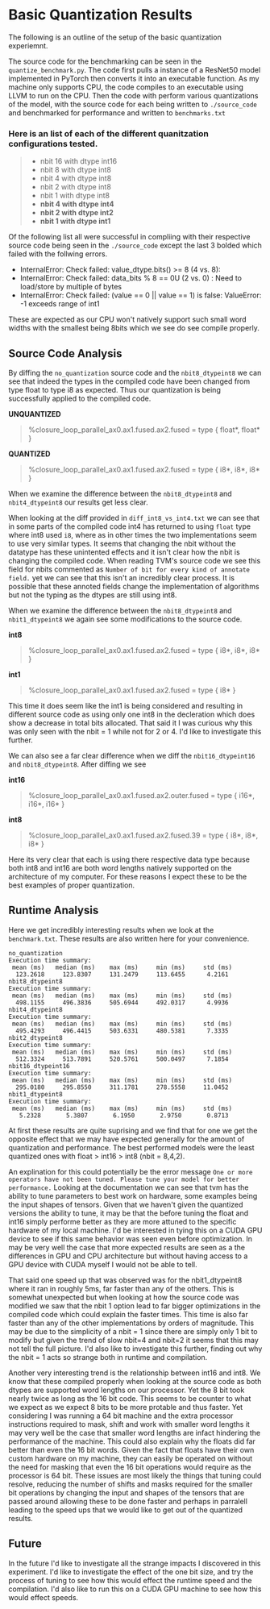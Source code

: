 # Basic Quantization Results
The following is an outline of the setup of the basic quantization experiemnt.

The source code for the benchmarking can be seen in the `quantize_benchmark.py`. The code first pulls a instance of a ResNet50 model implemented in PyTorch then converts it into an executable function. As my machine only supports CPU, the code compiles to an executable using LLVM to run on the CPU. Then the code with perform various quantizations of the model, with the source code for each being written to `./source_code` and benchmarked for performance and written to `benchmarks.txt`

### Here is an list of each of the different quanitzation configurations tested.

>
> - nbit 16 with dtype int16
> - nbit 8 with dtype int8
> - nbit 4 with dtype int8
> - nbit 2 with dtype int8
> - nbit 1 with dtype int8
> - **nbit 4 with dtype int4**
> - **nbit 2 with dtype int2**
> - **nbit 1 with dtype int1**


Of the following list all were successful in compliing with their respective source code being seen in the `./source_code` except the last 3 bolded which failed with the follwing errors.

- InternalError: Check failed: value_dtype.bits() >= 8 (4 vs. 8): 
- InternalError: Check failed: data_bits % 8 == 0U (2 vs. 0) : Need to load/store by multiple of bytes
- InternalError: Check failed: (value == 0 || value == 1) is false: ValueError: -1 exceeds range of int1

These are expected as our CPU won't natively support such small word widths with the smallest being 8bits which we see do see compile properly. 

## Source Code Analysis

By diffing the `no_quantization` source code and the `nbit8_dtypeint8` we can see that indeed the types in the compiled code have been changed from type float to type i8 as expected. Thus our quantization is being successfully applied to the compiled code.

**UNQUANTIZED**
> %closure_loop_parallel_ax0.ax1.fused.ax2.fused = type { float*, float* } 

**QUANTIZED**
> %closure_loop_parallel_ax0.ax1.fused.ax2.fused = type { i8*, i8*, i8* }

When we examine the difference between the `nbit8_dtypeint8` and `nbit4_dtypeint8` our results get less clear.

When looking at the diff provided in `diff_int8_vs_int4.txt` we can see that in some parts of the compiled code int4 has returned to using `float` type where int8 used `i8`, where as in other times the two implementations seem to use very similar types. It seems that changing the nbit without the datatype has these unintented effects and it isn't clear how the nbit is changing the compiled code. When reading TVM's source code we see this field for nbits commented as `Number of bit for every kind of annotate field.` yet we can see that this isn't an incredibly clear process. It is possible that these annoted fields change the implementation of algorithms but not the typing as the dtypes are still using int8.

When we examine the difference between the `nbit8_dtypeint8` and `nbit1_dtypeint8` we again see some modifications to the source code.

**int8**
> %closure_loop_parallel_ax0.ax1.fused.ax2.fused = type { i8*, i8*, i8* }

**int1**
> %closure_loop_parallel_ax0.ax1.fused.ax2.fused = type { i8* }

This time it does seem like the int1 is being considered and resulting in different source code as using only one int8 in the decleration which does show a decrease in total bits allocated. That said it I was curious why this was only seen with the nbit = 1 while not for 2 or 4. I'd like to investigate this further.

We can also see a far clear difference when we diff the `nbit16_dtypeint16` and `nbit8_dtypeint8`. After diffing we see

**int16**
> %closure_loop_parallel_ax0.ax1.fused.ax2.outer.fused = type { i16*, i16*, i16* }

**int8**
> %closure_loop_parallel_ax0.ax1.fused.ax2.fused.39 = type { i8*, i8*, i8* }

Here its very clear that each is using there respective data type because both int8 and int16 are both word lengths natively supported on the architecture of my computer. For these reasons I expect these to be the best examples of proper quantization.

## Runtime Analysis

Here we get incredibly interesting results when we look at the `benchmark.txt`. These results are also written here for your convenience.

```
no_quantization
Execution time summary:
 mean (ms)   median (ms)    max (ms)     min (ms)     std (ms)  
  123.2618     123.8307     131.2479     113.6455      4.2161                  
nbit8_dtypeint8
Execution time summary:
 mean (ms)   median (ms)    max (ms)     min (ms)     std (ms)  
  498.1155     496.3836     505.6944     492.0317      4.9936                  
nbit4_dtypeint8
Execution time summary:
 mean (ms)   median (ms)    max (ms)     min (ms)     std (ms)  
  495.4293     496.4415     503.6331     480.5381      7.3335                  
nbit2_dtypeint8
Execution time summary:
 mean (ms)   median (ms)    max (ms)     min (ms)     std (ms)  
  512.3324     513.7891     520.5761     500.0497      7.1854                  
nbit16_dtypeint16
Execution time summary:
 mean (ms)   median (ms)    max (ms)     min (ms)     std (ms)  
  295.0180     295.8550     311.1781     278.5558     11.0452                  
nbit1_dtypeint8
Execution time summary:
 mean (ms)   median (ms)    max (ms)     min (ms)     std (ms)  
   5.2328       5.3807       6.1950       2.9750       0.8713                  
```             

At first these results are quite suprising and we find that for one we get the opposite effect that we may have expected generally for the amount of quantization and performance. The best performed models were the least quantized ones with float > int16 > int8 (nbit = 8,4,2). 

An explination for this could potentially be the error message `One or more operators have not been tuned. Please tune your model for better performance.` Looking at the documentation we can see that tvm has the ability to tune parameters to best work on hardware, some examples being the input shapes of tensors. Given that we haven't given the quantized versions the ability to tune, it may be that the before tuning the float and int16 simply performe better as they are more attuned to the specific hardware of my local machine. I'd be interested in tying this on a CUDA GPU device to see if this same behavior was seen even before optimization. In may be very well the case that more expected results are seen as a the differences in GPU and CPU architecture but without having access to a GPU device with CUDA myself I would not be able to tell. 

That said one speed up that was observed was for the nbit1_dtypeint8 where it ran in roughly 5ms, far faster than any of the others. This is somewhat unexpected but when looking at how the source code was modified we saw that the nbit 1 option lead to far bigger optimizations in the compiled code which could explain the faster times. This time is also far faster than any of the other implementations by orders of magnitude. This may be due to the simplicity of a nbit = 1 since there are simply only 1 bit to modify but given the trend of slow nbit=4 and nbit=2 it seems that this may not tell the full picture. I'd also like to investigate this further, finding out why the nbit = 1 acts so strange both in runtime and compilation.

Another very interesting trend is the relationship between int16 and int8. We know that these compiled properly when looking at the source code as both dtypes are supported word lengths on our processor. Yet the 8 bit took nearly twice as long as the 16 bit code. This seems to be counter to what we expect as we expect 8 bits to be more protable and thus faster. Yet considering I was running a 64 bit machine and the extra processor instructions required to mask, shift and work with smaller word lengths it may very well be the case that smaller word lengths are infact hindering the performance of the machine. This could also explain why the floats did far better than even the 16 bit words. Given the fact that floats have their own custom hardware on my machine, they can easily be operated on without the need for masking that even the 16 bit operations would require as the processor is 64 bit. These issues are most likely the things that tuning could resolve, reducing the number of shifts and masks required for the smaller bit operations by changing the input and shapes of the tensors that are passed around allowing these to be done faster and perhaps in parralell leading to the speed ups that we would like to get out of the quantized results. 

## Future

In the future I'd like to investigate all the strange impacts I discovered in this experiment. I'd like to investigate the effect of the one bit size, and try the process of tuning to see how this would effect the runtime speed and the compilation. I'd also like to run this on a CUDA GPU machine to see how this would effect speeds.
